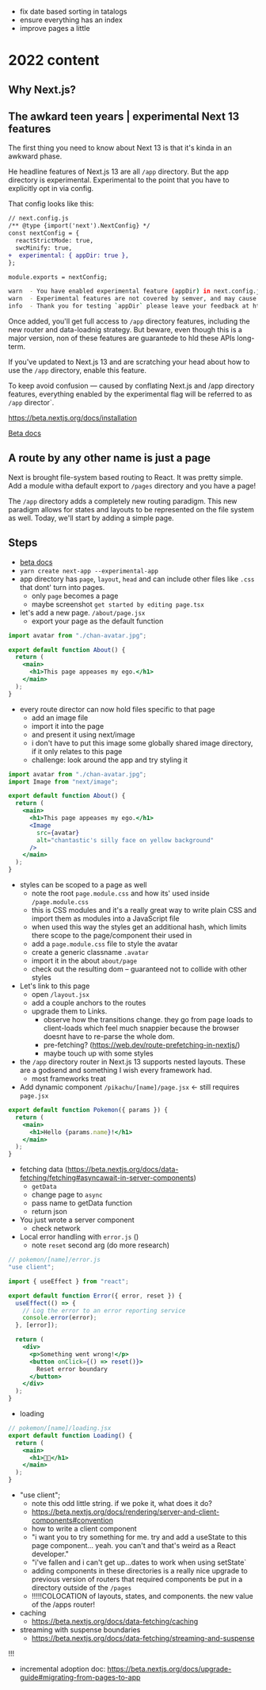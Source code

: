 - fix date based sorting in tatalogs
- ensure everything has an index
- improve pages a little

# 2022 content

## Why Next.js?

## The awkard teen years | experimental Next 13 features

The first thing you need to know about Next 13 is that it's kinda in an awkward phase.

He headline features of Next.js 13 are all `/app` directory. But the app directory is experimental. Experimental to the point that you have to explicitly opt in via config.

That config looks like this:

```diff
// next.config.js
/** @type {import('next').NextConfig} */
const nextConfig = {
  reactStrictMode: true,
  swcMinify: true,
+  experimental: { appDir: true },
};

module.exports = nextConfig;
```

```bash
warn  - You have enabled experimental feature (appDir) in next.config.js.
warn  - Experimental features are not covered by semver, and may cause unexpected or broken application behavior. Use at your own risk.
info  - Thank you for testing `appDir` please leave your feedback at https://nextjs.link/app-feedback
```

Once added, you'll get full access to `/app` directory features, including the new router and data-loadnig strategy.
But beware, even though this is a major version, non of these features are guarantede to hld these APIs long-term.

If you've updated to Next.js 13 and are scratching your head about how to use the `/app` directory, enable this feature.

To keep avoid confusion — caused by conflating Next.js and /app directory features, everything enabled by the experimental flag will be referred to as `/app` director`.

https://beta.nextjs.org/docs/installation

[Beta docs](https://beta.nextjs.org/docs)

## A route by any other name is just a page

Next is brought file-system based routing to React.
It was pretty simple.
Add a module witha default export to `/pages` directory and you have a page!

The `/app` directory adds a completely new routing paradigm.
This new paradigm allows for states and layouts to be represented on the file system as well.
Today, we'll start by adding a simple page.

## Steps

- [beta docs](https://beta.nextjs.org/docs/installation)
- `yarn create next-app --experimental-app`
- app directory has `page`, `layout`, `head` and can include other files like `.css` that dont' turn into pages.
  - only `page` becomes a page
  - maybe screenshot `get started by editing page.tsx`
- let's add a new page. `/about/page.jsx`
  - export your page as the default function

```jsx
import avatar from "./chan-avatar.jpg";

export default function About() {
  return (
    <main>
      <h1>This page appeases my ego.</h1>
    </main>
  );
}
```

- every route director can now hold files specific to that page
  - add an image file
  - import it into the page
  - and present it using next/image
  - i don't have to put this image some globally shared image directory, if it only relates to this page
  - challenge: look around the app and try styling it

```jsx
import avatar from "./chan-avatar.jpg";
import Image from "next/image";

export default function About() {
  return (
    <main>
      <h1>This page appeases my ego.</h1>
      <Image
        src={avatar}
        alt="chantastic's silly face on yellow background"
      />
    </main>
  );
}
```

- styles can be scoped to a page as well
  - note the root `page.module.css` and how its' used inside `/page.module.css`
  - this is CSS modules and it's a really great way to write plain CSS and import them as modules into a JavaScript file
  - when used this way the styles get an additional hash, which limits there scope to the page/component their used in
  - add a `page.module.css` file to style the avatar
  - create a generic classname `.avatar`
  - import it in the about `about/page`
  - check out the resulting dom – guaranteed not to collide with other styles
- Let's link to this page
  - open `/layout.jsx`
  - add a couple anchors to the routes
  - upgrade them to Links.
    - observe how the transitions change. they go from page loads to client-loads which feel much snappier because the browser doesnt have to re-parse the whole dom.
    - pre-fetching? (https://web.dev/route-prefetching-in-nextjs/)
    - maybe touch up with some styles
- the `/app` directory router in Next.js 13 supports nested layouts. These are a godsend and something I wish every framework had.
  - most frameworks treat
- Add dynamic component `/pikachu/[name]/page.jsx` <- still requires `page.jsx`

```jsx
export default function Pokemon({ params }) {
  return (
    <main>
      <h1>Hello {params.name}!</h1>
    </main>
  );
}
```

- fetching data (https://beta.nextjs.org/docs/data-fetching/fetching#asyncawait-in-server-components)
  - `getData`
  - change page to `async`
  - pass name to getData function
  - return json
- You just wrote a server component
  - check network
- Local error handling with `error.js` ()
  - note `reset` second arg (do more research)

```jsx
// pokemon/[name]/error.js
"use client";

import { useEffect } from "react";

export default function Error({ error, reset }) {
  useEffect(() => {
    // Log the error to an error reporting service
    console.error(error);
  }, [error]);

  return (
    <div>
      <p>Something went wrong!</p>
      <button onClick={() => reset()}>
        Reset error boundary
      </button>
    </div>
  );
}
```

- loading

```jsx
// pokemon/[name]/loading.jsx
export default function Loading() {
  return (
    <main>
      <h1>😵‍💫</h1>
    </main>
  );
}
```

- "use client";
  - note this odd little string. if we poke it, what does it do?
  - https://beta.nextjs.org/docs/rendering/server-and-client-components#convention
  - how to write a client component
  - "i want you to try something for me. try and add a useState to this page component… yeah. you can't and that's weird as a React developer."
  - "i've fallen and i can't get up…dates to work when using setState`
  - adding components in these directories is a really nice upgrade to previous version of routers that required components be put in a directory outside of the `/pages`
  - !!!!!COLOCATION of layouts, states, and components. the new value of the /apps router!
- caching
  - https://beta.nextjs.org/docs/data-fetching/caching
- streaming with suspense boundaries
  - https://beta.nextjs.org/docs/data-fetching/streaming-and-suspense

!!!

- incremental adoption doc: https://beta.nextjs.org/docs/upgrade-guide#migrating-from-pages-to-app
